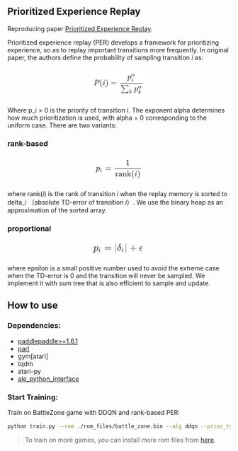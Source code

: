 ## Prioritized Experience Replay
Reproducing paper [Prioritized Experience Replay](https://arxiv.org/abs/1511.05952).

Prioritized experience replay (PER) develops a framework for prioritizing experience, so as to replay important transitions more frequently. In original paper, the authors define the probability of sampling transition *i* as:

<p align="center">
  <img src=".figs/prob.jpg" width=140px /> 
</p>

Where p_i > 0 is the priority of transition *i*. The exponent alpha determines how much prioritization is used, with alpha = 0 corresponding to the uniform case. There are two variants:

### rank-based

<p align="center">
  <img src=".figs/rank.jpg" width=140px /> 
</p>

where rank(*i*) is the rank of transition *i* when the replay memory is sorted to delta_i （absolute TD-error of transition *i*）. We use the binary heap as an approximation of the sorted array.

### proportional

<p align="center">
  <img src=".figs/propor.jpg" width=140px /> 
</p>

where epsilon is a small positive number used to avoid the extreme case when the TD-error is 0 and the transition will never be sampled. We implement it with sum tree that is also efficient to sample and update.

## How to use

### Dependencies:
+ [paddlepaddle>=1.6.1](https://github.com/PaddlePaddle/Paddle)
+ [parl](https://github.com/PaddlePaddle/PARL)
+ gym[atari]
+ tqdm
+ atari-py
+ [ale_python_interface](https://github.com/mgbellemare/Arcade-Learning-Environment)


### Start Training:
Train on BattleZone game with DDQN and rank-based PER:
```bash
python train.py --rom ./rom_files/battle_zone.bin --alg ddqn --prior_type rank --exp_name run_train
```

> To train on more games, you can install more rom files from [here](https://github.com/openai/atari-py/tree/master/atari_py/atari_roms).

